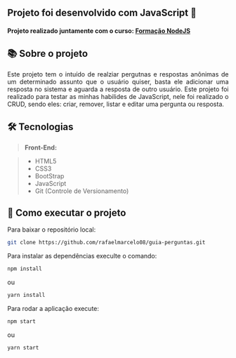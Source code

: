 ## Projeto foi desenvolvido com JavaScript 🚀

#### Projeto realizado juntamente com o curso: [Formação NodeJS](https://www.udemy.com/course/formacao-nodejs/)

## 📚 Sobre o projeto

<div>
  <p align="justify">
    Este projeto tem o intuído de realziar pergutnas e respostas anônimas de um determinado assunto que o usuário quiser, basta ele adicionar uma resposta no sistema e aguarda a resposta de outro usuário.
    Este projeto foi realizado para testar as minhas habilides de JavaScript, nele foi realizado o CRUD, sendo eles: criar, remover, listar e editar uma pergunta ou resposta.
  </p>
</div>  

## 🛠 Tecnologias

> **Front-End:**

> - HTML5 
> - CSS3
> - BootStrap
> - JavaScript
> - Git (Controle de Versionamento)

## 🚀 Como executar o projeto

Para baixar o repositório local: 

```bash
git clone https://github.com/rafaelmarcelo08/guia-perguntas.git
```
Para instalar as dependências execulte o comando:

```bash
npm install
```
ou 
```bash
yarn install
```

Para rodar a aplicação execute:
```bash
npm start
```
ou 
```bash
yarn start
```

